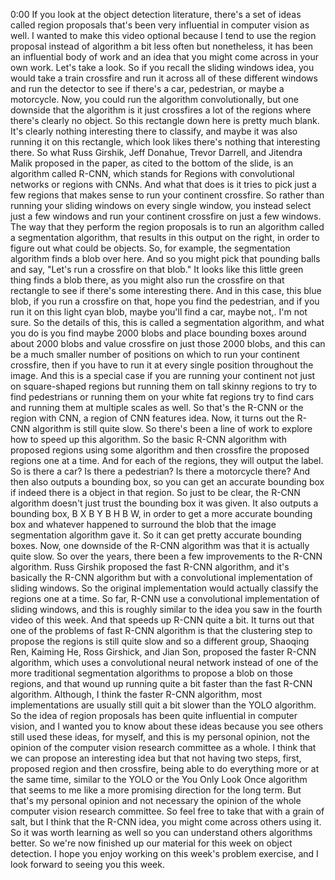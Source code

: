 0:00
If you look at the object detection literature, there's a set of ideas called region proposals that's been very influential in computer vision as well. I wanted to make this video optional because I tend to use the region proposal instead of algorithm a bit less often but nonetheless, it has been an influential body of work and an idea that you might come across in your own work. Let's take a look. So if you recall the sliding windows idea, you would take a train crossfire and run it across all of these different windows and run the detector to see if there's a car, pedestrian, or maybe a motorcycle. Now, you could run the algorithm convolutionally, but one downside that the algorithm is it just crossfires a lot of the regions where there's clearly no object. So this rectangle down here is pretty much blank. It's clearly nothing interesting there to classify, and maybe it was also running it on this rectangle, which look likes there's nothing that interesting there. So what Russ Girshik, Jeff Donahue, Trevor Darrell, and Jitendra Malik proposed in the paper, as cited to the bottom of the slide, is an algorithm called R-CNN, which stands for Regions with convolutional networks or regions with CNNs. And what that does is it tries to pick just a few regions that makes sense to run your continent crossfire. So rather than running your sliding windows on every single window, you instead select just a few windows and run your continent crossfire on just a few windows. The way that they perform the region proposals is to run an algorithm called a segmentation algorithm, that results in this output on the right, in order to figure out what could be objects. So, for example, the segmentation algorithm finds a blob over here. And so you might pick that pounding balls and say, "Let's run a crossfire on that blob." It looks like this little green thing finds a blob there, as you might also run the crossfire on that rectangle to see if there's some interesting there. And in this case, this blue blob, if you run a crossfire on that, hope you find the pedestrian, and if you run it on this light cyan blob, maybe you'll find a car, maybe not,. I'm not sure. So the details of this, this is called a segmentation algorithm, and what you do is you find maybe 2000 blobs and place bounding boxes around about 2000 blobs and value crossfire on just those 2000 blobs, and this can be a much smaller number of positions on which to run your continent crossfire, then if you have to run it at every single position throughout the image. And this is a special case if you are running your continent not just on square-shaped regions but running them on tall skinny regions to try to find pedestrians or running them on your white fat regions try to find cars and running them at multiple scales as well. So that's the R-CNN or the region with CNN, a region of CNN features idea. Now, it turns out the R-CNN algorithm is still quite slow. So there's been a line of work to explore how to speed up this algorithm. So the basic R-CNN algorithm with proposed regions using some algorithm and then crossfire the proposed regions one at a time. And for each of the regions, they will output the label. So is there a car? Is there a pedestrian? Is there a motorcycle there? And then also outputs a bounding box, so you can get an accurate bounding box if indeed there is a object in that region. So just to be clear, the R-CNN algorithm doesn't just trust the bounding box it was given. It also outputs a bounding box, B X B Y B H B W, in order to get a more accurate bounding box and whatever happened to surround the blob that the image segmentation algorithm gave it. So it can get pretty accurate bounding boxes. Now, one downside of the R-CNN algorithm was that it is actually quite slow. So over the years, there been a few improvements to the R-CNN algorithm. Russ Girshik proposed the fast R-CNN algorithm, and it's basically the R-CNN algorithm but with a convolutional implementation of sliding windows. So the original implementation would actually classify the regions one at a time. So far, R-CNN use a convolutional implementation of sliding windows, and this is roughly similar to the idea you saw in the fourth video of this week. And that speeds up R-CNN quite a bit. It turns out that one of the problems of fast R-CNN algorithm is that the clustering step to propose the regions is still quite slow and so a different group, Shaoqing Ren, Kaiming He, Ross Girshick, and Jian Son, proposed the faster R-CNN algorithm, which uses a convolutional neural network instead of one of the more traditional segmentation algorithms to propose a blob on those regions, and that wound up running quite a bit faster than the fast R-CNN algorithm. Although, I think the faster R-CNN algorithm, most implementations are usually still quit a bit slower than the YOLO algorithm. So the idea of region proposals has been quite influential in computer vision, and I wanted you to know about these ideas because you see others still used these ideas, for myself, and this is my personal opinion, not the opinion of the computer vision research committee as a whole. I think that we can propose an interesting idea but that not having two steps, first, proposed region and then crossfire, being able to do everything more or at the same time, similar to the YOLO or the You Only Look Once algorithm that seems to me like a more promising direction for the long term. But that's my personal opinion and not necessary the opinion of the whole computer vision research committee. So feel free to take that with a grain of salt, but I think that the R-CNN idea, you might come across others using it. So it was worth learning as well so you can understand others algorithms better. So we're now finished up our material for this week on object detection. I hope you enjoy working on this week's problem exercise, and I look forward to seeing you this week.
